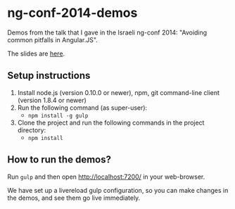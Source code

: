 ng-conf-2014-demos
==================

Demos from the talk that I gave in the Israeli ng-conf 2014: "Avoiding common pitfalls in Angular.JS". 

The slides are [here](https://docs.google.com/presentation/d/1yOtd13p3q3wzaaPM3zPf4kVS3IKqOWghZWGQzRMtQHY/edit).

## Setup instructions

1. Install node.js (version 0.10.0 or newer), npm, git command-line client (version 1.8.4 or newer)
2. Run the following command (as super-user):
   * `npm install -g gulp`
3. Clone the project and run the following commands in the project directory:
   * `npm install`

## How to run the demos?

Run `gulp` and then open [http://localhost:7200/](http://localhost:7200/) in your web-browser.

We have set up a livereload gulp configuration, so you can make changes in the demos, and see them go live immediately.

